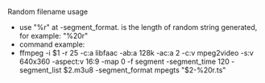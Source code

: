  Random filename usage
 
 * use "%<size>r" at -segment_format. <size> is the length of random string generated, for example: "%20r"
 * command example:
 * ffmpeg -i $1 -r 25 -c:a libfaac -ab:a 128k -ac:a 2 -c:v mpeg2video -s:v 640x360 -aspect:v 16:9 -map 0 -f segment -segment_time 120 -segment_list $2.m3u8 -segment_format mpegts "$2-%20r.ts"
